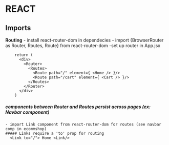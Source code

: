# REACT

## Imports
  __Routing__
    - install react-router-dom in dependecies
    - import {BrowserRouter as Router, Routes, Route} from react-router-dom
    -set up router in App.jsx

        return (
          <div>
            <Router>
              <Routes>
                <Route path="/" element={ <Home /> }/>
                <Route path="/cart" element={ <Cart /> }/>
              </Routes>
            </Router>
          </div>
        )

  ##### components between Router and Routes persist across pages (ex: Navbar component)

    - import Link component from react-router-dom for routes (see navbar comp in ecommshop)
    ##### Links require a 'to' prop for routing
      <Link to="/"> Home <Link/>

    